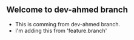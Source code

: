 ## Welcome to dev-ahmed branch

- This is comming from dev-ahmed branch.
- I'm adding this from 'feature.branch'